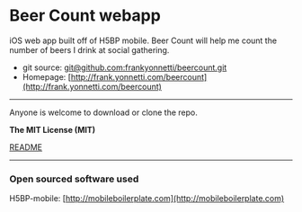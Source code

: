 # Beer Count webapp

iOS web app built off of H5BP mobile. Beer Count will help me count the number of beers I drink at social gathering.

* git source: [git@github.com:frankyonnetti/beercount.git](git@github.com:frankyonnetti/beercount.git)
* Homepage: [http://frank.yonnetti.com/beercount](http://frank.yonnetti.com/beercount)

---

Anyone is welcome to download or clone the repo.


**The MIT License (MIT)**

[README](LICENSE.md)


---

### Open sourced software used

H5BP-mobile: [http://mobileboilerplate.com](http://mobileboilerplate.com)
